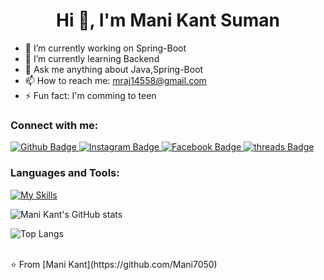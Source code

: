  <h1 align="center">Hi 👋, I'm Mani Kant Suman</h1>

- 🔭 I’m currently working on Spring-Boot
- 🌱 I’m currently learning Backend
- 💬 Ask me anything about Java,Spring-Boot 
- 📫 How to reach me: mraj14558@gmail.com
- ⚡ Fun fact: I'm comming to teen
  
### Connect with me:
<div id="badges">
  <a href="https://github.com/Mani7050">
    <img src="https://img.shields.io/badge/Github-white?style=for-the-badge&logo=Github&logoColor=black" alt="Github Badge"/>

   <a href="https://www.instagram.com/_mankrit_70">
    <img src="https://img.shields.io/badge/Instagram-purple?style=for-the-badge&logo=instagram&logoColor=white" alt="Instagram Badge"/>
  </a>
   <a href="https://fb.com/maniraj">
    <img src="https://img.shields.io/badge/Facebook-blue?style=for-the-badge&logo=facebook&logoColor=white" alt="Facebook Badge"/>
  </a>
   <a href="https://threads.com/_mankrit_70">
    <img src="https://img.shields.io/badge/threads-black?style=for-the-badge&logo=threads&logoColor=white" alt="threads Badge"/>
  </a>
</div>

### Languages and Tools:
[![My Skills](https://skillicons.dev/icons?i=java,spring,hibernate,mysql,vscode,postman,javascript,html,css,bootstrap,tailwind,eclipse,linkedin)](https://skillicons.dev)

![Mani Kant's GitHub stats](https://github-readme-stats.vercel.app/api?username=Mani7050&show_icons=true&theme=dark)

![Top Langs](https://github-readme-stats.vercel.app/api/top-langs/?username=Mani7050&theme=dark)


<br>
⭐️ From [Mani Kant](https://github.com/Mani7050)
